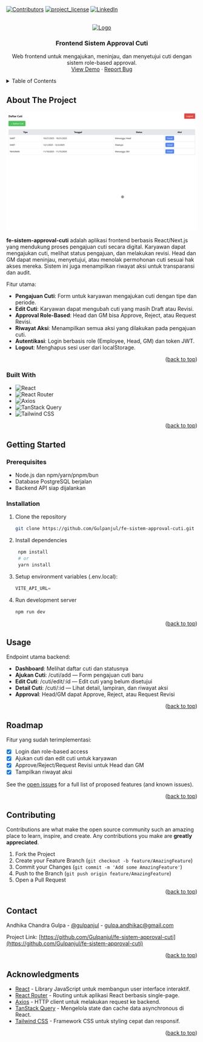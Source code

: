 <a id="readme-top"></a>

[![Contributors][contributors-shield]][contributors-url]
[![project_license][license-shield]][license-url]
[![LinkedIn][linkedin-shield]][linkedin-url]

<!-- PROJECT LOGO -->
<br />
<div align="center">
  <a href="https://github.com/Gulpanjul/fe-sistem-approval-cuti">
    <img src="public/images/logo.png" alt="Logo" height="80">
  </a>

<h3 align="center">Frontend Sistem Approval Cuti</h3>

  <p align="center">
    Web frontend untuk mengajukan, meninjau, dan menyetujui cuti dengan sistem role-based approval.
    <br />
    <a href="https://github.com/Gulpanjul/fe-sistem-approval-cuti">View Demo</a>
    &middot;
    <a href="https://github.com/Gulpanjul/fe-sistem-approval-cuti/issues/new?labels=bug&template=bug-report---.md">Report Bug</a>
  </p>
</div>

<!-- TABLE OF CONTENTS -->
<details>
  <summary>Table of Contents</summary>
  <ol>
    <li>
      <a href="#about-the-project">About The Project</a>
      <ul>
        <li><a href="#built-with">Built With</a></li>
      </ul>
    </li>
    <li>
      <a href="#getting-started">Getting Started</a>
      <ul>
        <li><a href="#prerequisites">Prerequisites</a></li>
        <li><a href="#installation">Installation</a></li>
      </ul>
    </li>
    <li><a href="#usage">Usage</a></li>
    <li><a href="#roadmap">Roadmap</a></li>
    <li><a href="#contact">Contact</a></li>
    <li><a href="#acknowledgments">Acknowledgments</a></li>
  </ol>
</details>

<!-- ABOUT THE PROJECT -->

## About The Project

[![Screenshot][product-screenshot]](https://example.com)

**fe-sistem-approval-cuti** adalah aplikasi frontend berbasis React/Next.js yang mendukung proses pengajuan cuti secara digital. Karyawan dapat mengajukan cuti, melihat status pengajuan, dan melakukan revisi. Head dan GM dapat meninjau, menyetujui, atau menolak permohonan cuti sesuai hak akses mereka. Sistem ini juga menampilkan riwayat aksi untuk transparansi dan audit.

Fitur utama:

- **Pengajuan Cuti**: Form untuk karyawan mengajukan cuti dengan tipe dan periode.
- **Edit Cuti**: Karyawan dapat mengubah cuti yang masih Draft atau Revisi.
- **Approval Role-Based**: Head dan GM bisa Approve, Reject, atau Request Revisi.
- **Riwayat Aksi**: Menampilkan semua aksi yang dilakukan pada pengajuan cuti.
- **Autentikasi**: Login berbasis role (Employee, Head, GM) dan token JWT.
- **Logout**: Menghapus sesi user dari localStorage.

<p align="right">(<a href="#readme-top">back to top</a>)</p>

### Built With

- ![React](https://img.shields.io/badge/React-%2300D8FF?style=for-the-badge&logo=react&logoColor=white)
- ![React Router](https://img.shields.io/badge/React_Router-%23CA4245?style=for-the-badge&logo=react-router&logoColor=white)
- ![Axios](https://img.shields.io/badge/Axios-%235A29E4?style=for-the-badge&logo=axios&logoColor=white)
- ![TanStack Query](https://img.shields.io/badge/TanStack_Query-%23FF6600?style=for-the-badge&logoColor=white)
- ![Tailwind CSS](https://img.shields.io/badge/Tailwind_CSS-%2338B2AC?style=for-the-badge&logo=tailwind-css&logoColor=white)

<p align="right">(<a href="#readme-top">back to top</a>)</p>

<!-- GETTING STARTED -->

## Getting Started

### Prerequisites

- Node.js dan npm/yarn/pnpm/bun
- Database PostgreSQL berjalan
- Backend API siap dijalankan

### Installation

1. Clone the repository
   ```sh
   git clone https://github.com/Gulpanjul/fe-sistem-approval-cuti.git
   ```
2. Install dependencies
   ```sh
    npm install
    # or
    yarn install
   ```
3. Setup environment variables (.env.local):
   ```js
   VITE_API_URL=
   ```
4. Run development server
   ```sh
   npm run dev
   ```

<p align="right">(<a href="#readme-top">back to top</a>)</p>

<!-- USAGE EXAMPLES -->

## Usage

Endpoint utama backend:

- **Dashboard**: Melihat daftar cuti dan statusnya
- **Ajukan Cuti**: /cuti/add — Form pengajuan cuti baru
- **Edit Cuti**: /cuti/edit/:id — Edit cuti yang belum disetujui
- **Detail Cuti**: /cuti/:id — Lihat detail, lampiran, dan riwayat aksi
- **Approval**: Head/GM dapat Approve, Reject, atau Request Revisi

<p align="right">(<a href="#readme-top">back to top</a>)</p>

<!-- ROADMAP -->

## Roadmap

Fitur yang sudah terimplementasi:

- [x] Login dan role-based access
- [x] Ajukan cuti dan edit cuti untuk karyawan
- [x] Approve/Reject/Request Revisi untuk Head dan GM
- [x] Tampilkan riwayat aksi

See the [open issues](https://github.com/Gulpanjul/fe-sistem-approval-cuti/issues) for a full list of proposed features (and known issues).

<p align="right">(<a href="#readme-top">back to top</a>)</p>

<!-- CONTRIBUTING -->

## Contributing

Contributions are what make the open source community such an amazing place to learn, inspire, and create. Any contributions you make are **greatly appreciated**.

1. Fork the Project
2. Create your Feature Branch (`git checkout -b feature/AmazingFeature`)
3. Commit your Changes (`git commit -m 'Add some AmazingFeature'`)
4. Push to the Branch (`git push origin feature/AmazingFeature`)
5. Open a Pull Request

<p align="right">(<a href="#readme-top">back to top</a>)</p>

<!-- CONTACT -->

## Contact

Andhika Chandra Gulpa - [@gulpanjul](https://www.instagram.com/gulpanjul) - gulpa.andhikac@gmail.com

Project Link: [https://github.com/Gulpanjul/fe-sistem-approval-cuti](https://github.com/Gulpanjul/fe-sistem-approval-cuti)

<p align="right">(<a href="#readme-top">back to top</a>)</p>

<!-- ACKNOWLEDGMENTS -->

## Acknowledgments

- [React](https://reactjs.org/) - Library JavaScript untuk membangun user interface interaktif.
- [React Router](https://reactrouter.com/) - Routing untuk aplikasi React berbasis single-page.
- [Axios](https://axios-http.com/) - HTTP client untuk melakukan request ke backend.
- [TanStack Query](https://tanstack.com/query) - Mengelola state dan cache data asynchronous di React.
- [Tailwind CSS](https://tailwindcss.com/) - Framework CSS untuk styling cepat dan responsif.

<p align="right">(<a href="#readme-top">back to top</a>)</p>

<!-- MARKDOWN LINKS & IMAGES -->
<!-- https://www.markdownguide.org/basic-syntax/#reference-style-links -->

[contributors-shield]: https://img.shields.io/github/contributors/Gulpanjul/fe-sistem-approval-cuti.svg?style=for-the-badge
[contributors-url]: https://github.com/Gulpanjul/fe-sistem-approval-cuti/graphs/contributors
[license-shield]: https://img.shields.io/github/license/Gulpanjul/fe-sistem-approval-cuti.svg?style=for-the-badge
[license-url]: https://github.com/Gulpanjul/fe-sistem-approval-cuti/blob/master/LICENSE.txt
[linkedin-shield]: https://img.shields.io/badge/-LinkedIn-black.svg?style=for-the-badge&logo=linkedin&colorB=555
[linkedin-url]: https://linkedin.com/in/gulpa-andhikac
[product-screenshot]: /public/images/screenshot.png
